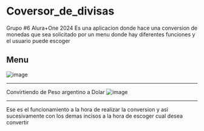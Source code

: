 # Coversor_de_divisas
Grupo #6 Alura+One 2024
Es una aplicacion donde hace una conversion de monedas que sea solicitado por un menu donde hay diferentes funciones y el usuario puede escoger 

Menu 
-----------------------------------
![image](https://github.com/kevin296/Coversor_de_divisas/assets/65751286/0264c31f-73dc-4f68-8acf-1043096aa6fa)

-----------------------------------
Convirtiendo de Peso argentino a Dolar 
![image](https://github.com/kevin296/Coversor_de_divisas/assets/65751286/206bea7e-0a12-4fb6-af37-2b266ec1241b)

------------------------------------
Ese es el funcionamiento a la hora de realizar la conversion y asi sucesivamente con los demas incisos a la hora de escoger
cual desea convertir 
